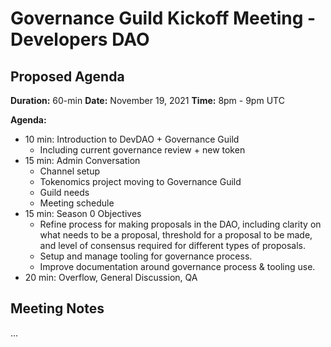 # Governance Guild Kickoff Meeting - Developers DAO

## Proposed Agenda
<strong>Duration:</strong> 60-min
<strong>Date:</strong> November 19, 2021
<strong>Time:</strong> 8pm - 9pm UTC


<strong>Agenda:</strong>
- 10 min: Introduction to DevDAO + Governance Guild
    - Including current governance review + new token
- 15 min: Admin Conversation
    - Channel setup
    - Tokenomics project moving to Governance Guild
    - Guild needs
    - Meeting schedule
- 15 min: Season 0 Objectives
    - Refine process for making proposals in the DAO, including clarity on what needs to be a proposal, threshold for a proposal to be made, and level of consensus required for different types of proposals.
    - Setup and manage tooling for governance process.
    - Improve documentation around governance process & tooling use.
- 20 min: Overflow, General Discussion, QA

## Meeting Notes
...
